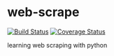# web-scrape
[![Build Status](https://travis-ci.org/cumulus27/web-scrape.svg?branch=feature%2Fstudy)](https://travis-ci.org/cumulus27/web-scrape)
[![Coverage Status](https://coveralls.io/repos/github/cumulus27/web-scrape/badge.svg?branch=master)](https://coveralls.io/github/cumulus27/web-scrape?branch=master)

learning web scraping with python
